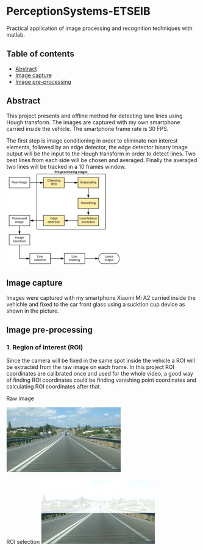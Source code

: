 # PerceptionSystems-ETSEIB
Practical application of image processing and recognition techniques with matlab.

## Table of contents

* [Abstract](#abstract)
* [Image capture](#image-capture)
* [Image pre-processing](#image-pre-processing)

## Abstract
This project presents and offline method for detecting lane lines using Hough transform.
The images are captured with my own smartphone carried inside the vehicle. The smartphone frame rate is 30 FPS.

The first step is image conditioning in order to eliminate non interest elements, followed by an edge detector, the edge detector binary image output will be the input to the Hough transform in order to detect lines. Two best lines from each side will be chosen and averaged. Finally the averaged two lines will be tracked in a 10 frames window.
<img src="/Video_Demos/img/pipeline.JPG" width="300">

## Image capture
Images were captured with my smartphone Xiaomi Mi A2 carried inside the vehichle and fixed to the car front glass using a sucktion cup device as shown in the picture.

## Image pre-processing
### 1. Region of interest (ROI)
Since the camera will be fixed in the same spot inside the vehicle a ROI will be extracted from the raw image on each frame. In this project ROI coordinates are calibrated once and used for the whole video, a good way of finding ROI coordinates could be finding vanishing point coordinates and calculating ROI coordinates after that.

Raw image

<img src="/Video_Demos/img/raw_image.JPG" width="300">

ROI selection
<img src="/Video_Demos/img/roi_selection.JPG" width="300">

